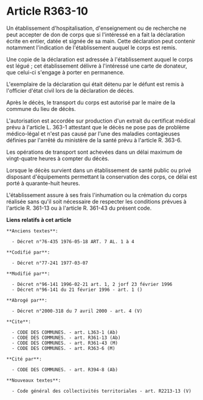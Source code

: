 # Article R363-10

Un établissement d'hospitalisation, d'enseignement ou de recherche ne peut accepter de don de corps que si l'intéressé en a
fait la déclaration écrite en entier, datée et signée de sa main. Cette déclaration peut contenir notamment l'indication de
l'établissement auquel le corps est remis.

Une copie de la déclaration est adressée à l'établissement auquel le corps est légué ; cet établissement délivre à
l'intéressé une carte de donateur, que celui-ci s'engage à porter en permanence.

L'exemplaire de la déclaration qui était détenu par le défunt est remis à l'officier d'état civil lors de la déclaration de
décès.

Après le décès, le transport du corps est autorisé par le maire de la commune du lieu de décès.

L'autorisation est accordée sur production d'un extrait du certificat médical prévu à l'article L. 363-1 attestant que le
décès ne pose pas de problème médico-légal et n'est pas causé par l'une des maladies contagieuses définies par l'arrêté du
ministère de la santé prévu à l'article R. 363-6.

Les opérations de transport sont achevées dans un délai maximum de vingt-quatre heures à compter du décès.

Lorsque le décès survient dans un établissement de santé public ou privé disposant d'équipements permettant la conservation
des corps, ce délai est porté à quarante-huit heures.

L'établissement assure à ses frais l'inhumation ou la crémation du corps réalisée sans qu'il soit nécessaire de respecter les
conditions prévues à l'article R. 361-13 ou à l'article R. 361-43 du présent code.

**Liens relatifs à cet article**

	**Anciens textes**:

	  - Décret n°76-435 1976-05-18 ART. 7 AL. 1 à 4

	**Codifié par**:

	  - Décret n°77-241 1977-03-07

	**Modifié par**:

	  - Décret n°96-141 1996-02-21 art. 1, 2 jorf 23 février 1996
	  - Décret n°96-141 du 21 février 1996 - art. 1 ()

	**Abrogé par**:

	  - Décret n°2000-318 du 7 avril 2000 - art. 4 (V)

	**Cite**:

	  - CODE DES COMMUNES. - art. L363-1 (Ab)
	  - CODE DES COMMUNES. - art. R361-13 (Ab)
	  - CODE DES COMMUNES. - art. R361-43 (M)
	  - CODE DES COMMUNES. - art. R363-6 (M)

	**Cité par**:

	  - CODE DES COMMUNES. - art. R394-8 (Ab)

	**Nouveaux textes**:

	  - Code général des collectivités territoriales - art. R2213-13 (V)
